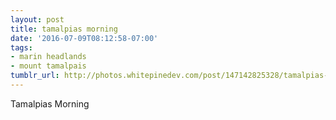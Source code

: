 ```yaml
---
layout: post
title: tamalpias morning
date: '2016-07-09T08:12:58-07:00'
tags:
- marin headlands
- mount tamalpais
tumblr_url: http://photos.whitepinedev.com/post/147142825328/tamalpias-morning
---
```

Tamalpias Morning
